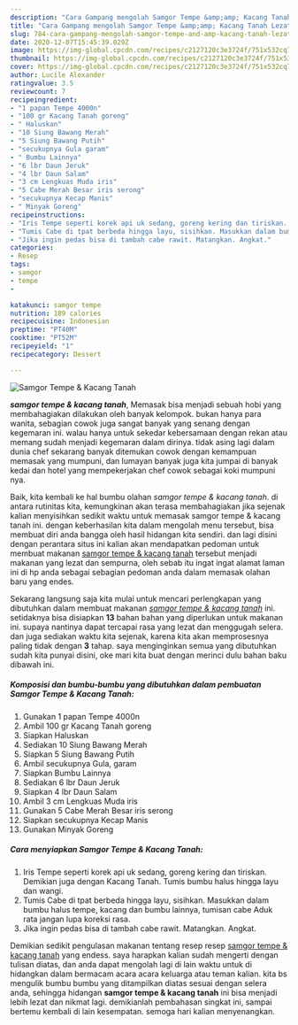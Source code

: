 ```yaml
---
description: "Cara Gampang mengolah Samgor Tempe &amp;amp; Kacang Tanah Lezat"
title: "Cara Gampang mengolah Samgor Tempe &amp;amp; Kacang Tanah Lezat"
slug: 784-cara-gampang-mengolah-samgor-tempe-and-amp-kacang-tanah-lezat
date: 2020-12-07T15:45:39.029Z
image: https://img-global.cpcdn.com/recipes/c2127120c3e3724f/751x532cq70/samgor-tempe-kacang-tanah-foto-resep-utama.jpg
thumbnail: https://img-global.cpcdn.com/recipes/c2127120c3e3724f/751x532cq70/samgor-tempe-kacang-tanah-foto-resep-utama.jpg
cover: https://img-global.cpcdn.com/recipes/c2127120c3e3724f/751x532cq70/samgor-tempe-kacang-tanah-foto-resep-utama.jpg
author: Lucile Alexander
ratingvalue: 3.5
reviewcount: 7
recipeingredient:
- "1 papan Tempe 4000n"
- "100 gr Kacang Tanah goreng"
- " Haluskan"
- "10 Siung Bawang Merah"
- "5 Siung Bawang Putih"
- "secukupnya Gula garam"
- " Bumbu Lainnya"
- "6 lbr Daun Jeruk"
- "4 lbr Daun Salam"
- "3 cm Lengkuas Muda iris"
- "5 Cabe Merah Besar iris serong"
- "secukupnya Kecap Manis"
- " Minyak Goreng"
recipeinstructions:
- "Iris Tempe seperti korek api uk sedang, goreng kering dan tiriskan. Demikian juga dengan Kacang Tanah. Tumis bumbu halus hingga layu dan wangi."
- "Tumis Cabe di tpat berbeda hingga layu, sisihkan. Masukkan dalam bumbu halus tempe, kacang dan bumbu lainnya, tumisan cabe Aduk rata jangan lupa koreksi rasa."
- "Jika ingin pedas bisa di tambah cabe rawit. Matangkan. Angkat."
categories:
- Resep
tags:
- samgor
- tempe
- 

katakunci: samgor tempe  
nutrition: 189 calories
recipecuisine: Indonesian
preptime: "PT40M"
cooktime: "PT52M"
recipeyield: "1"
recipecategory: Dessert

---
```



![Samgor Tempe &amp; Kacang Tanah](https://img-global.cpcdn.com/recipes/c2127120c3e3724f/751x532cq70/samgor-tempe-kacang-tanah-foto-resep-utama.jpg)

<b><i>samgor tempe &amp; kacang tanah</i></b>, Memasak bisa menjadi sebuah hobi yang membahagiakan dilakukan oleh banyak kelompok. bukan hanya para wanita, sebagian cowok juga sangat banyak yang senang dengan kegemaran ini. walau hanya untuk sekedar kebersamaan dengan rekan atau memang sudah menjadi kegemaran dalam dirinya. tidak asing lagi dalam dunia chef sekarang banyak ditemukan cowok dengan kemampuan memasak yang mumpuni, dan lumayan banyak juga kita jumpai di banyak kedai dan hotel yang mempekerjakan chef cowok sebagai koki mumpuni nya.

Baik, kita kembali ke hal bumbu olahan <i>samgor tempe &amp; kacang tanah</i>. di antara rutinitas kita, kemungkinan akan terasa membahagiakan jika sejenak kalian menyisihkan sedikit waktu untuk memasak samgor tempe &amp; kacang tanah ini. dengan keberhasilan kita dalam mengolah menu tersebut, bisa membuat diri anda bangga oleh hasil hidangan kita sendiri. dan lagi disini dengan perantara situs ini kalian akan mendapatkan pedoman untuk membuat makanan <u>samgor tempe &amp; kacang tanah</u> tersebut menjadi makanan yang lezat dan sempurna, oleh sebab itu ingat ingat alamat laman ini di hp anda sebagai sebagian pedoman anda dalam memasak olahan baru yang endes.




Sekarang langsung saja kita mulai untuk mencari perlengkapan yang dibutuhkan dalam membuat makanan <u><i>samgor tempe &amp; kacang tanah</i></u> ini. setidaknya bisa disiapkan <b>13</b> bahan bahan yang diperlukan untuk makanan ini. supaya nantinya dapat tercapai rasa yang lezat dan menggugah selera. dan juga sediakan waktu kita sejenak, karena kita akan memprosesnya paling tidak dengan <b>3</b> tahap. saya menginginkan semua yang dibutuhkan sudah kita punyai disini, oke mari kita buat dengan merinci dulu bahan baku dibawah ini.

<!--inarticleads1-->

##### Komposisi dan bumbu-bumbu yang dibutuhkan dalam pembuatan Samgor Tempe &amp; Kacang Tanah:

1. Gunakan 1 papan Tempe 4000n
1. Ambil 100 gr Kacang Tanah goreng
1. Siapkan  Haluskan
1. Sediakan 10 Siung Bawang Merah
1. Siapkan 5 Siung Bawang Putih
1. Ambil secukupnya Gula, garam
1. Siapkan  Bumbu Lainnya
1. Sediakan 6 lbr Daun Jeruk
1. Siapkan 4 lbr Daun Salam
1. Ambil 3 cm Lengkuas Muda iris
1. Gunakan 5 Cabe Merah Besar iris serong
1. Siapkan secukupnya Kecap Manis
1. Gunakan  Minyak Goreng




<!--inarticleads2-->

##### Cara menyiapkan Samgor Tempe &amp; Kacang Tanah:

1. Iris Tempe seperti korek api uk sedang, goreng kering dan tiriskan. Demikian juga dengan Kacang Tanah. Tumis bumbu halus hingga layu dan wangi.
1. Tumis Cabe di tpat berbeda hingga layu, sisihkan. Masukkan dalam bumbu halus tempe, kacang dan bumbu lainnya, tumisan cabe Aduk rata jangan lupa koreksi rasa.
1. Jika ingin pedas bisa di tambah cabe rawit. Matangkan. Angkat.




Demikian sedikit pengulasan makanan tentang resep resep <u>samgor tempe &amp; kacang tanah</u> yang endess. saya harapkan kalian sudah mengerti dengan tulisan diatas, dan anda dapat mengolah lagi di lain waktu untuk di hidangkan dalam bermacam acara acara keluarga atau teman kalian. kita bs mengulik bumbu bumbu yang ditampilkan diatas sesuai dengan selera anda, sehingga hidangan <b>samgor tempe &amp; kacang tanah</b> ini bisa menjadi lebih lezat dan nikmat lagi. demikianlah pembahasan singkat ini, sampai bertemu kembali di lain kesempatan. semoga hari kalian menyenangkan.
